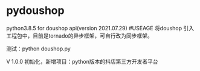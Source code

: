 # pydoushop
python3.8.5 for doushop api(version 2021.07.29)
#USEAGE
  将doushop 引入工程包中，目前是tornado的异步框架，可自行改为同步框架。
  
  测试：python doushop.py
  
V 1.0.0 
  初始化，新增项目：python版本的抖店第三方开发者平台
